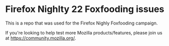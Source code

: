 # Firefox Nighlty 22 Foxfooding issues

This is a repo that was used for the Firefox Nighly Foxfooding campaign.

If you're looking to help test more Mozilla products/features, please join us at https://community.mozilla.org/.
